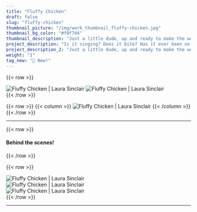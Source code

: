 ```yaml
---
title: "Fluffy Chicken"
draft: false
slug: "fluffy-chicken"
thumbnail_picture: "/img/work_thumbnail_fluffy-chicken.jpg"
thumbnail_bg_color: "#f0f7d4"
thumbnail_description: "Just a little dude, up and ready to make the world a fluffier place."
project_description: "Is it singing? Does it bite? Has it ever been on a date? I don't know. But it's happy and fluffy."
project_description_2: "Just a little dude, up and ready to make the world a fluffier place."
weight: "1"
tag_new: "🚀 New!"
---
```


{{< row >}}
    <div class="col text-center">
        <img src="/img/work/work_fluffy-chicken_001-big.jpg" alt="Fluffy Chicken | Laura Sinclair" class="d-none d-sm-inline w-75">
        <img src="/img/work/work_fluffy-chicken_001-small.jpg" alt="Fluffy Chicken | Laura Sinclair" class="d-inline d-sm-none">
    </div>
{{< /row >}}

{{< row >}}
    {{< column >}}
        <img src="/img/work/work_fluffy-chicken_002.jpg" alt="Fluffy Chicken | Laura Sinclair" class="rounded shadow">
    {{< /column >}}
{{< /row >}}

---

{{< row >}}
    <div class="col-12 my-4 mb-1 mb-md-5 text-center">
        <h4>Behind the scenes!</h4>
    </div>
{{< /row >}}

{{< row >}}
    <div class="col-12 col-sm-6 col-md-4 mb-5">
        <img src="/img/work/work_fluffy-chicken_003.jpg" alt="Fluffy Chicken | Laura Sinclair" class="rounded shadow">
    </div>
    <div class="col-12 col-sm-6 col-md-4 mb-5">
        <img src="/img/work/work_fluffy-chicken_004.jpg" alt="Fluffy Chicken | Laura Sinclair" class="rounded shadow">
    </div>
    <div class="col-12 col-sm-6 col-md-4 mb-5">
        <img src="/img/work/work_fluffy-chicken_005.jpg" alt="Fluffy Chicken | Laura Sinclair" class="rounded shadow">
    </div>
{{< /row >}}

---